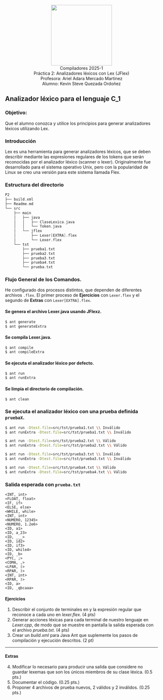 <p  align="center">
  <img  width="200"  src="https://www.fciencias.unam.mx/sites/default/files/logoFC_2.png"  alt="">  <br>Compiladores  2025-1 <br>
  Práctica 2: Analizadores léxicos con Lex (JFlex) <br> Profesora: Ariel Adara Mercado Martínez<br> 
  Alumno: Kevin Steve Quezada Ordoñez 
</p>

## Analizador léxico para el lenguaje C_1
### Objetivo:
Que el alumno conozca y utilice los principios para generar analizadores léxicos utilizando Lex.

### Introducción
Lex es una herramienta para generar analizadores léxicos, que se deben describir mediante las expresiones regulares de los tokens que serán reconocidas por el analizador léxico (scanner o lexer). Originalmente fue desarrollado para el sistema operativo Unix, pero con la popularidad de Linux se creo una versión para este sistema llamada Flex.

### Estructura del directorio
```c++
P2
├── build.xml
├── Readme.md
└── src
    ├── main
    │   ├── java
    │   │   ├── ClaseLexica.java
    │   │   └── Token.java
    │   └── jflex
    │       ├── Lexer[EXTRA].flex
    │       └── Lexer.flex
    └── tst
        ├── prueba1.txt
        ├── prueba2.txt
        ├── prueba3.txt
        ├── prueba4.txt
        └── prueba.txt
```

### Flujo General de los Comandos.
He configurado dos procesos distintos, que dependen de diferentes archivos `.flex`. El primer proceso de **Ejercicios** con `Lexer.flex`  y el segundo de **Extras** con `Lexer[EXTRA].flex`.

#### Se genera el archivo Lexer.java usando JFlexz.
```bash
$ ant generate
$ ant generateExtra
```

#### Se compila Lexer.java.
```bash
$ ant compile
$ ant compileExtra
```

#### Se ejecuta el analizador léxico por defecto.
```bash
$ ant run
$ ant runExtra
```

#### Se limpia el directorio de compilación.
```bash
$ ant clean
```

### Se ejecuta el analizador léxico con una prueba definida `pruebaX`.
```bash
$ ant run -Dtest.file=src/tst/prueba1.txt \\ Inválido
$ ant runExtra -Dtest.file=src/tst/prueba1.txt \\ Inválido

$ ant run -Dtest.file=src/tst/prueba2.txt \\ Válido
$ ant runExtra -Dtest.file=src/tst/prueba2.txt \\ Válido

$ ant run -Dtest.file=src/tst/prueba3.txt \\ Inválido
$ ant runExtra -Dtest.file=src/tst/prueba3.txt \\ Inválido

$ ant run -Dtest.file=src/tst/prueba4.txt \\ Válido
$ ant runExtra -Dtest.file=src/tst/prueba4.txt \\ Válido
```

### Salida esperada con `prueba.txt`
```
<INT, int>
<FLOAT, float>
<IF, if>
<ELSE, else>
<WHILE, while>
<INT, int>
<NUMERO, 12345>
<NUMERO, 1.2e6>
<ID, a1>
<ID, a_23>
<ID, ___>
<ID, id2>
<ID, if3>
<ID, while4>
<ID, _b>
<PYC, ;>
<COMA, ,>
<LPAR, (>
<RPAR, )>
<INT, int>
<RPAR, )>
<ID, a>
<ID, _qbcaaa>
```


#### Ejercicios

1. Describir el conjunto de terminales en y la expresión regular que reconoce a cada uno  en _lexer.flex_. (4 pts)
2. Generar acciones léxicas para cada terminal de nuestro lenguaje en _Lexer.cpp_, de modo que se muestre en pantalla la salida esperada con el archivo _prueba.txt_. (4 pts)
3. Crear un _build.xml_ para Java Ant que suplemente los pasos de compilación y ejecución descritos. (2 pt)

---
#### Extras

4. Modificar lo necesario para producir una salida que considere no guardar lexemas que son los únicos miembros de su clase léxica. (0.5 pts.)
5. Documentar el código. (0.25 pts.)
6. Proponer 4 archivos de prueba nuevos, 2 válidos y 2 inválidos. (0.25 pts.)
